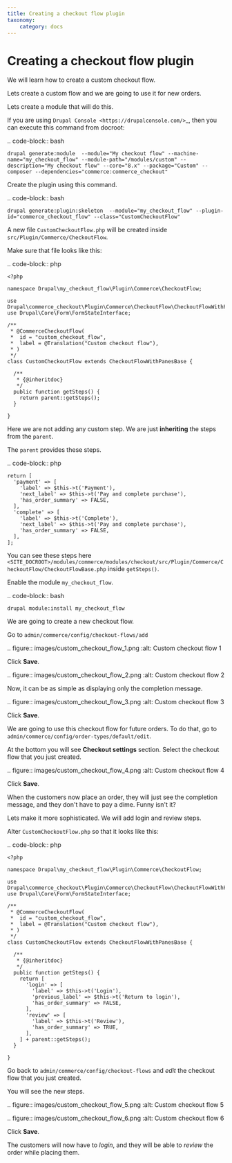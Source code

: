 ```yaml
---
title: Creating a checkout flow plugin
taxonomy:
    category: docs
---
```


Creating a checkout flow plugin
===============================

We will learn how to create a custom checkout flow.

Lets create a custom flow and we are going to use it for new orders.

Lets create a module that will do this.

If you are using `Drupal Console <https://drupalconsole.com/>`_, then you can
execute this command from docroot:

.. code-block:: bash

    drupal generate:module  --module="My checkout flow" --machine-name="my_checkout_flow" --module-path="/modules/custom" --description="My checkout flow" --core="8.x" --package="Custom" --composer --dependencies="commerce:commerce_checkout"

Create the plugin using this command.

.. code-block:: bash

    drupal generate:plugin:skeleton  --module="my_checkout_flow" --plugin-id="commerce_checkout_flow" --class="CustomCheckoutFlow"

A new file ``CustomCheckoutFlow.php`` will be created inside ``src/Plugin/Commerce/CheckoutFlow``.

Make sure that file looks like this:

.. code-block:: php

    <?php

    namespace Drupal\my_checkout_flow\Plugin\Commerce\CheckoutFlow;

    use Drupal\commerce_checkout\Plugin\Commerce\CheckoutFlow\CheckoutFlowWithPanesBase;
    use Drupal\Core\Form\FormStateInterface;

    /**
     * @CommerceCheckoutFlow(
     *  id = "custom_checkout_flow",
     *  label = @Translation("Custom checkout flow"),
     * )
     */
    class CustomCheckoutFlow extends CheckoutFlowWithPanesBase {

      /**
       * {@inheritdoc}
       */
      public function getSteps() {
        return parent::getSteps();
      }

    }


Here we are not adding any custom step. We are just **inheriting** the steps
from the ``parent``.

The ``parent`` provides these steps.

.. code-block:: php

    return [
      'payment' => [
        'label' => $this->t('Payment'),
        'next_label' => $this->t('Pay and complete purchase'),
        'has_order_summary' => FALSE,
      ],
      'complete' => [
        'label' => $this->t('Complete'),
        'next_label' => $this->t('Pay and complete purchase'),
        'has_order_summary' => FALSE,
      ],
    ];

You can see these steps here ``<SITE_DOCROOT>/modules/commerce/modules/checkout/src/Plugin/Commerce/CheckoutFlow/CheckoutFlowBase.php`` inside ``getSteps()``.

Enable the module ``my_checkout_flow``.

.. code-block:: bash

    drupal module:install my_checkout_flow

We are going to create a new checkout flow.

Go to ``admin/commerce/config/checkout-flows/add``

.. figure:: images/custom_checkout_flow_1.png
   :alt: Custom checkout flow 1

Click **Save**.

.. figure:: images/custom_checkout_flow_2.png
   :alt: Custom checkout flow 2

Now, it can be as simple as displaying only the completion message.

.. figure:: images/custom_checkout_flow_3.png
   :alt: Custom checkout flow 3

Click **Save**.

We are going to use this checkout flow for future orders. To do that, go to
``admin/commerce/config/order-types/default/edit``.

At the bottom you will see **Checkout settings** section. Select the checkout
flow that you just created.

.. figure:: images/custom_checkout_flow_4.png
   :alt: Custom checkout flow 4

Click **Save**.

When the customers now place an order, they will just see the completion
message, and they don't have to pay a dime. Funny isn't it?

Lets make it more sophisticated. We will add login and review steps.

Alter ``CustomCheckoutFlow.php`` so that it looks like this:

.. code-block:: php

    <?php

    namespace Drupal\my_checkout_flow\Plugin\Commerce\CheckoutFlow;

    use Drupal\commerce_checkout\Plugin\Commerce\CheckoutFlow\CheckoutFlowWithPanesBase;
    use Drupal\Core\Form\FormStateInterface;

    /**
     * @CommerceCheckoutFlow(
     *  id = "custom_checkout_flow",
     *  label = @Translation("Custom checkout flow"),
     * )
     */
    class CustomCheckoutFlow extends CheckoutFlowWithPanesBase {

      /**
       * {@inheritdoc}
       */
      public function getSteps() {
        return [
          'login' => [
            'label' => $this->t('Login'),
            'previous_label' => $this->t('Return to login'),
            'has_order_summary' => FALSE,
          ],
          'review' => [
            'label' => $this->t('Review'),
            'has_order_summary' => TRUE,
          ],
        ] + parent::getSteps();
      }

    }

Go back to ``admin/commerce/config/checkout-flows`` and *edit* the checkout flow
that you just created.

You will see the new steps.

.. figure:: images/custom_checkout_flow_5.png
   :alt: Custom checkout flow 5

.. figure:: images/custom_checkout_flow_6.png
   :alt: Custom checkout flow 6

Click **Save**.

The customers will now have to *login*, and they will be able to *review* the
order while placing them.
